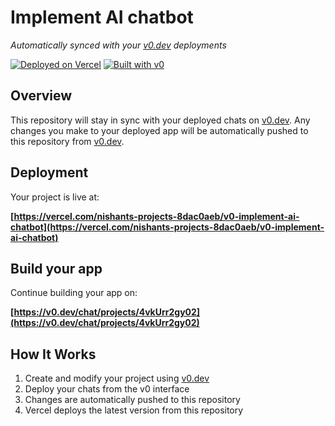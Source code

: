 # Implement AI chatbot

*Automatically synced with your [v0.dev](https://v0.dev) deployments*

[![Deployed on Vercel](https://img.shields.io/badge/Deployed%20on-Vercel-black?style=for-the-badge&logo=vercel)](https://vercel.com/nishants-projects-8dac0aeb/v0-implement-ai-chatbot)
[![Built with v0](https://img.shields.io/badge/Built%20with-v0.dev-black?style=for-the-badge)](https://v0.dev/chat/projects/4vkUrr2gy02)

## Overview

This repository will stay in sync with your deployed chats on [v0.dev](https://v0.dev).
Any changes you make to your deployed app will be automatically pushed to this repository from [v0.dev](https://v0.dev).

## Deployment

Your project is live at:

**[https://vercel.com/nishants-projects-8dac0aeb/v0-implement-ai-chatbot](https://vercel.com/nishants-projects-8dac0aeb/v0-implement-ai-chatbot)**

## Build your app

Continue building your app on:

**[https://v0.dev/chat/projects/4vkUrr2gy02](https://v0.dev/chat/projects/4vkUrr2gy02)**

## How It Works

1. Create and modify your project using [v0.dev](https://v0.dev)
2. Deploy your chats from the v0 interface
3. Changes are automatically pushed to this repository
4. Vercel deploys the latest version from this repository
